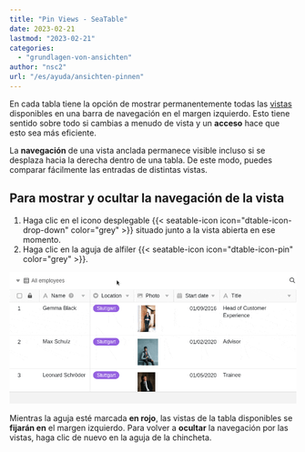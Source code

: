 ```yaml
---
title: "Pin Views - SeaTable"
date: 2023-02-21
lastmod: "2023-02-21"
categories: 
  - "grundlagen-von-ansichten"
author: "nsc2"
url: "/es/ayuda/ansichten-pinnen"
---
```


En cada tabla tiene la opción de mostrar permanentemente todas las [vistas](https://seatable.io/es/docs/grundlagen-von-ansichten/was-ist-eine-ansicht/) disponibles en una barra de navegación en el margen izquierdo. Esto tiene sentido sobre todo si cambias a menudo de vista y un **acceso** hace que esto sea más eficiente.

La **navegación** de una vista anclada permanece visible incluso si se desplaza hacia la derecha dentro de una tabla. De este modo, puedes comparar fácilmente las entradas de distintas vistas.

## Para mostrar y ocultar la navegación de la vista

1. Haga clic en el icono desplegable {{< seatable-icon icon="dtable-icon-drop-down" color="grey" >}} situado junto a la vista abierta en ese momento.
2. Haga clic en la aguja de alfiler {{< seatable-icon icon="dtable-icon-pin" color="grey" >}}.

![Fijar las distintas vistas de una tabla](images/pin-views-of-a-table.gif)

Mientras la aguja esté marcada **en rojo**, las vistas de la tabla disponibles se **fijarán en** el margen izquierdo. Para volver a **ocultar** la navegación por las vistas, haga clic de nuevo en la aguja de la chincheta.
